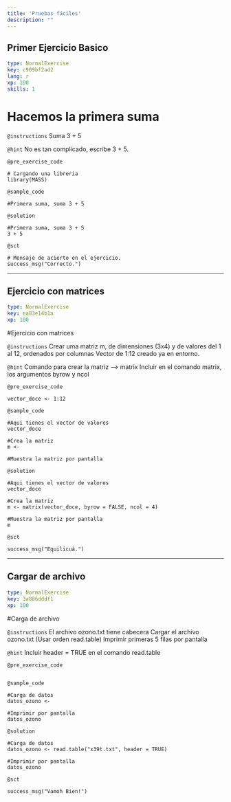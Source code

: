 ```yaml
---
title: 'Pruebas fáciles'
description: ""
---
```


## Primer Ejercicio Basico

```yaml
type: NormalExercise
key: c909bf2ad2
lang: r
xp: 100
skills: 1
```

# Hacemos la primera suma

`@instructions`
Suma 3 + 5

`@hint`
No es tan complicado, escribe 3 + 5.

`@pre_exercise_code`
```{r}
# Cargando una libreria
library(MASS)
```

`@sample_code`
```{r}
#Primera suma, suma 3 + 5
```

`@solution`
```{r}
#Primera suma, suma 3 + 5
3 + 5
```

`@sct`
```{r}
# Mensaje de acierto en el ejercicio.
success_msg("Correcto.")
```

---

## Ejercicio con matrices

```yaml
type: NormalExercise
key: ea83e14b1a
xp: 100
```

#Ejercicio con matrices

`@instructions`
Crear uma matriz m, de dimensiones (3x4) y de valores del 1 al 12, ordenados por columnas
Vector de 1:12 creado ya en entorno.

`@hint`
Comando para crear la matriz --> matrix
Incluir en el comando matrix, los argumentos byrow y ncol

`@pre_exercise_code`
```{r}
vector_doce <- 1:12
```

`@sample_code`
```{r}
#Aqui tienes el vector de valores
vector_doce

#Crea la matriz
m <- 

#Muestra la matriz por pantalla

```

`@solution`
```{r}
#Aqui tienes el vector de valores
vector_doce

#Crea la matriz
m <- matrix(vector_doce, byrow = FALSE, ncol = 4)

#Muestra la matriz por pantalla
m
```

`@sct`
```{r}
success_msg("Equilicuá.")
```

---

## Cargar de archivo

```yaml
type: NormalExercise
key: 3a886dddf1
xp: 100
```

#Carga de archivo

`@instructions`
El archivo ozono.txt tiene cabecera
Cargar el archivo ozono.txt (Usar orden read.table)
Imprimir primeras 5 filas por pantalla

`@hint`
Incluir header = TRUE en el comando read.table

`@pre_exercise_code`
```{r}

```

`@sample_code`
```{r}
#Carga de datos
datos_ozono <- 

#Imprimir por pantalla
datos_ozono
```

`@solution`
```{r}
#Carga de datos
datos_ozono <- read.table("x39t.txt", header = TRUE)

#Imprimir por pantalla
datos_ozono
```

`@sct`
```{r}
success_msg("Vamoh Bien!")
```
